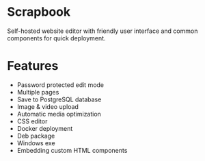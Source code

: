 # Scrapbook
Self-hosted website editor with friendly user interface and common components for quick deployment.

# Features
- Password protected edit mode
- Multiple pages
- Save to PostgreSQL database
- Image & video upload 
- Automatic media optimization
- CSS editor
- Docker deployment
- Deb package
- Windows exe
- Embedding custom HTML components

